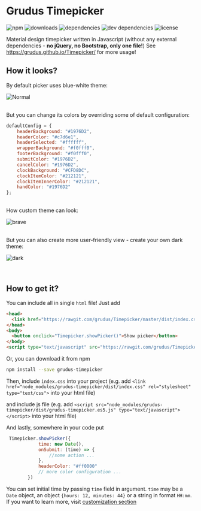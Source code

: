 # Grudus Timepicker

![npm](https://img.shields.io/npm/v/grudus-timepicker.svg?style=flat-square)
![downloads](https://img.shields.io/npm/dt/grudus-timepicker.svg?style=flat-square)
![dependencies](https://img.shields.io/david/grudus/timepicker.svg?style=flat-square)
![dev dependencies](https://img.shields.io/david/dev/grudus/timepicker.svg?style=flat-square)
![license](https://img.shields.io/github/license/grudus/timepicker.svg?style=flat-square)

Material design timepicker written in Javascript (without any external dependencies - **no jQuery, no Bootstrap, only one file!**)
See https://grudus.github.io/Timepicker/ for more usage!

## How it looks?

By default picker uses blue-white theme:

![Normal](https://user-images.githubusercontent.com/18220458/29241865-a3f13518-7f82-11e7-99b2-c0fafe807b40.png)

<br/>
But you can change its colors by overriding some of default configuration:

````javascript
defaultConfig = {
    headerBackground: "#1976D2",
    headerColor: "#c7d6e1",
    headerSelected: "#ffffff",
    wrapperBackground: "#f0fff0",
    footerBackground: "#f0fff0",
    submitColor: "#1976D2",
    cancelColor: "#1976D2",
    clockBackground: "#CFD8DC",
    clockItemColor: "#212121",
    clockItemInnerColor: "#212121",
    handColor: "#1976D2"
};
````

<br/>
How custom theme can look:
<br/>

![brave](https://user-images.githubusercontent.com/18220458/29241863-a3ee3f3e-7f82-11e7-8b10-14a874813de2.png)

<br/>
But you can also create more user-friendly view - create your own dark theme:
<br/>

![dark](https://user-images.githubusercontent.com/18220458/29241864-a3f0d6d6-7f82-11e7-9349-27fed0fd0480.png)

<br />

## How to get it?

You can include all in single `html` file! Just add

````html
<head>
  <link href="https://rawgit.com/grudus/Timepicker/master/dist/index.css" type="text/css" rel="stylesheet">
</head>
<body>
  <button onclick="Timepicker.showPicker()">Show picker</button>
</body>
<script type="text/javascript" src="https://rawgit.com/grudus/Timepicker/master/dist/grudus-timepicker.es5.js"></script>
````

Or, you can download it from npm 

````bash
npm install --save grudus-timepicker
```` 

Then, include `index.css` into your project (e.g. add
`<link href="node_modules/grudus-timepicker/dist/index.css" rel="stylesheet" type="text/css">` into your html file)

and include js file  (e.g. add `<script src="node_modules/grudus-timepicker/dist/grudus-timepicker.es5.js" type="text/javascript"></script>`  into your html file)


And lastly, somewhere in your code put 

````javascript
 Timepicker.showPicker({
            time: new Date(),
            onSubmit: (time) => {
                //some action ...
            },
            headerColor: "#ff0000"       
            // more color configuration ...
        })
````

You can set initial time by passing `time` field in argument. `time` may be a `Date` object, an object `{hours: 12, minutes: 44}` or a string in format `HH:mm`. If you want to learn more, visit [customization section](https://grudus.github.io/Timepicker/#customization)
